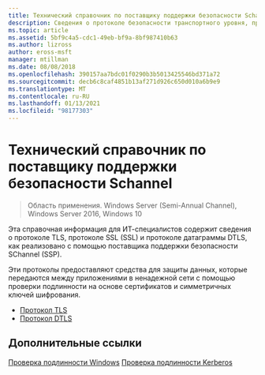 ```yaml
---
title: Технический справочник по поставщику поддержки безопасности Schannel
description: Сведения о протоколе безопасности транспортного уровня, протоколе SSL и протоколе TLS, реализованном поставщиком поддержки безопасности SChannel.
ms.topic: article
ms.assetid: 5bf9c4a5-cdc1-49eb-bf9a-8bf987410b63
ms.author: lizross
author: eross-msft
manager: mtillman
ms.date: 08/08/2018
ms.openlocfilehash: 390157aa7bdc01f0290b3b5013425546bd371a72
ms.sourcegitcommit: decb6c8caf4851b13af271d926c650d010a6b9e9
ms.translationtype: MT
ms.contentlocale: ru-RU
ms.lasthandoff: 01/13/2021
ms.locfileid: "98177303"
---
```

# <a name="schannel-security-support-provider-technical-reference"></a>Технический справочник по поставщику поддержки безопасности Schannel

>Область применения. Windows Server (Semi-Annual Channel), Windows Server 2016, Windows 10

Эта справочная информация для ИТ-специалистов содержит сведения о протоколе TLS, протоколе SSL (SSL) и протоколе датаграммы DTLS, как реализовано с помощью поставщика поддержки безопасности SChannel (SSP).

Эти протоколы предоставляют средства для защиты данных, которые передаются между приложениями в ненадежной сети с помощью проверки подлинности на основе сертификатов и симметричных ключей шифрования.

- [Протокол TLS](transport-layer-security-protocol.md)
- [Протокол DTLS](datagram-transport-layer-security-protocol.md)

## <a name="additional-references"></a>Дополнительные ссылки
[Проверка подлинности Windows](../windows-authentication/windows-authentication-overview.md) 
 [Проверка подлинности Kerberos](../kerberos/kerberos-authentication-overview.md)


